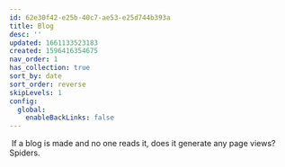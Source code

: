 ```yaml
---
id: 62e30f42-e25b-40c7-ae53-e25d744b393a
title: Blog
desc: ''
updated: 1661133523183
created: 1596416354675
nav_order: 1
has_collection: true
sort_by: date
sort_order: reverse
skipLevels: 1
config:
  global:
    enableBackLinks: false
---
```


 If a blog is made and no one reads it, does it generate any page views? Spiders. 